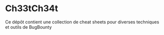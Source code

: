# Ch33tCh34t
Ce dépôt contient une collection de cheat sheets pour diverses techniques et outils de BugBounty
